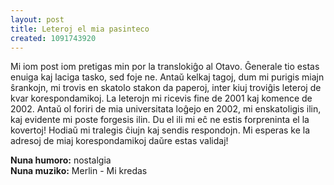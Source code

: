 ```yaml
---
layout: post
title: Leteroj el mia pasinteco
created: 1091743920
---
```

Mi iom post iom pretigas min por la translokiĝo al Otavo.  Ĝenerale tio estas enuiga kaj laciga tasko, sed foje ne.  Antaŭ kelkaj tagoj, dum mi purigis miajn ŝrankojn, mi trovis en skatolo stakon da paperoj, inter kiuj troviĝis leteroj de kvar korespondamikoj.  La leterojn mi ricevis fine de 2001 kaj komence de 2002.  Antaŭ ol foriri de mia universitata loĝejo en 2002, mi enskatoligis ilin, kaj evidente mi poste forgesis ilin.  Du el ili mi eĉ ne estis forpreninta el la kovertoj!  Hodiaŭ mi tralegis ĉiujn kaj sendis respondojn.  Mi esperas ke la adresoj de miaj korespondamikoj daŭre estas validaj!

**Nuna humoro:** nostalgia  
**Nuna muziko:** Merlin - Mi kredas

